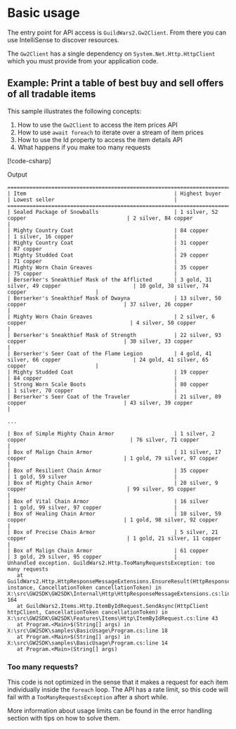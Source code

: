 # Basic usage

The entry point for API access is `GuildWars2.Gw2Client`. From there you can use IntelliSense to discover resources.

The `Gw2Client` has a single dependency on `System.Net.Http.HttpClient` which you must provide from your application code.

## Example: Print a table of best buy and sell offers of all tradable items

This sample illustrates the following concepts:

1. How to use the `Gw2Client` to access the item prices API
2. How to use `await foreach` to iterate over a stream of item prices
3. How to use the Id property to access the item details API
4. What happens if you make too many requests

[!code-csharp[](../../samples/BasicUsage/Program.cs)]

Output

``` text
================================================================================================================================================================
| Item                                               | Highest buyer                                      | Lowest seller                                      |
================================================================================================================================================================
| Sealed Package of Snowballs                        | 1 silver, 52 copper                                | 2 silver, 84 copper                                |
| Mighty Country Coat                                | 84 copper                                          | 1 silver, 16 copper                                |
| Mighty Country Coat                                | 31 copper                                          | 87 copper                                          |
| Mighty Studded Coat                                | 29 copper                                          | 71 copper                                          |
| Mighty Worn Chain Greaves                          | 35 copper                                          | 75 copper                                          |
| Berserker's Sneakthief Mask of the Afflicted       | 3 gold, 31 silver, 49 copper                       | 10 gold, 38 silver, 74 copper                      |
| Berserker's Sneakthief Mask of Dwayna              | 13 silver, 50 copper                               | 37 silver, 26 copper                               |
| Mighty Worn Chain Greaves                          | 2 silver, 6 copper                                 | 4 silver, 50 copper                                |
| Berserker's Sneakthief Mask of Strength            | 22 silver, 93 copper                               | 30 silver, 33 copper                               |
| Berserker's Seer Coat of the Flame Legion          | 4 gold, 41 silver, 66 copper                       | 24 gold, 41 silver, 65 copper                      |
| Mighty Studded Coat                                | 19 copper                                          | 84 copper                                          |
| Strong Worn Scale Boots                            | 80 copper                                          | 1 silver, 70 copper                                |
| Berserker's Seer Coat of the Traveler              | 21 silver, 89 copper                               | 43 silver, 39 copper                               |

...

| Box of Simple Mighty Chain Armor                   | 1 silver, 2 copper                                 | 76 silver, 71 copper                               |
| Box of Malign Chain Armor                          | 11 silver, 17 copper                               | 1 gold, 79 silver, 97 copper                       |
| Box of Resilient Chain Armor                       | 35 copper                                          | 1 gold, 59 silver                                  |
| Box of Mighty Chain Armor                          | 20 silver, 9 copper                                | 99 silver, 95 copper                               |
| Box of Vital Chain Armor                           | 16 silver                                          | 1 gold, 99 silver, 97 copper                       |
| Box of Healing Chain Armor                         | 10 silver, 59 copper                               | 1 gold, 98 silver, 92 copper                       |
| Box of Precise Chain Armor                         | 5 silver, 21 copper                                | 1 gold, 21 silver, 11 copper                       |
| Box of Malign Chain Armor                          | 61 copper                                          | 3 gold, 29 silver, 95 copper                       |
Unhandled exception. GuildWars2.Http.TooManyRequestsException: too many requests
   at GuildWars2.Http.HttpResponseMessageExtensions.EnsureResult(HttpResponseMessage instance, CancellationToken cancellationToken) in X:\src\GW2SDK\GW2SDK\Internal\Http\HttpResponseMessageExtensions.cs:line 164
   at GuildWars2.Items.Http.ItemByIdRequest.SendAsync(HttpClient httpClient, CancellationToken cancellationToken) in X:\src\GW2SDK\GW2SDK\Features\Items\Http\ItemByIdRequest.cs:line 43
   at Program.<Main>$(String[] args) in X:\src\GW2SDK\samples\BasicUsage\Program.cs:line 18
   at Program.<Main>$(String[] args) in X:\src\GW2SDK\samples\BasicUsage\Program.cs:line 14
   at Program.<Main>(String[] args)
```

### Too many requests?

This code is not optimized in the sense that it makes a request for each item individually inside the `foreach` loop. The API has a rate limit, so this code will fail with a `TooManyRequestsException` after a short while.

More information about usage limits can be found in the error handling section with tips on how to solve them.

